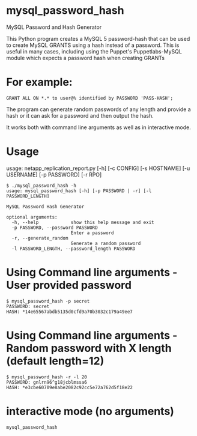 # mysql_password_hash
MySQL Password and Hash Generator

This Python program creates a MySQL 5 password-hash that can be used to create MySQL GRANTS using a hash instead of a password.
This is useful in many cases, including using the Puppet's Puppetlabs-MySQL module which expects a password hash when creating GRANTs

# For example:
```
GRANT ALL ON *.* to user@% identified by PASSWORD 'PASS-HASH';
```

The program can generate random passwords of any length and provide a hash or it can ask for a password and then output the hash.

It works both with command line arguments as well as in interactive mode.

# Usage

usage: netapp_replication_report.py [-h] [-c CONFIG] [-s HOSTNAME]
                                    [-u USERNAME] [-p PASSWORD] [-r RPO]

```
$ ./mysql_password_hash -h
usage: mysql_password_hash [-h] [-p PASSWORD | -r] [-l PASSWORD_LENGTH]

MySQL Password Hash Generator

optional arguments:
  -h, --help            show this help message and exit
  -p PASSWORD, --password PASSWORD
                        Enter a password
  -r, --generate_random
                        Generate a random password
  -l PASSWORD_LENGTH, --password_length PASSWORD

```

# Using Command line arguments - User provided password
```
$ mysql_password_hash -p secret
PASSWORD: secret
HASH: *14e65567abdb5135d0cfd9a70b3032c179a49ee7
```

# Using Command line arguments - Random password with X length (default length=12)
```
$ mysql_password_hash -r -l 20
PASSWORD: gnlrn96^g18jcblmssa6
HASH: *e3cbe60709e8abe2082c92cc5e72a762d5f18e22
```

# interactive mode (no arguments)
```
mysql_password_hash
```

